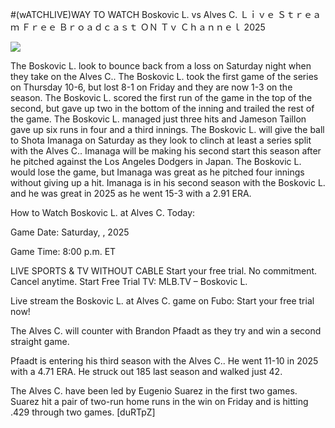 #(wATCHLIVE)WAY TO WATCH Boskovic L. vs Alves C. Ｌｉｖｅ Ｓｔｒｅａｍ Ｆｒｅｅ Ｂｒｏａｄｃａｓｔ ＯＮ Ｔｖ Ｃｈａｎｎｅｌ  2025  
  
  
[![](https://i.imgur.com/qSNzIqt.png)](https://movie.rssnews.media/qLtGgmjAA.php)  
  
The Boskovic L. look to bounce back from a loss on Saturday night when they take on the Alves C.. The Boskovic L. took the first game of the series on Thursday 10-6, but lost 8-1 on Friday and they are now 1-3 on the season. The Boskovic L. scored the first run of the game in the top of the second, but gave up two in the bottom of the inning and trailed the rest of the game. The Boskovic L. managed just three hits and Jameson Taillon gave up six runs in four and a third innings. The Boskovic L. will give the ball to Shota Imanaga on Saturday as they look to clinch at least a series split with the Alves C.. Imanaga will be making his second start this season after he pitched against the Los Angeles Dodgers in Japan. The Boskovic L. would lose the game, but Imanaga was great as he pitched four innings without giving up a hit. Imanaga is in his second season with the Boskovic L. and he was great in 2025 as he went 15-3 with a 2.91 ERA.

How to Watch Boskovic L. at Alves C. Today:

Game Date: Saturday, , 2025

Game Time: 8:00 p.m. ET

LIVE SPORTS & TV WITHOUT CABLE
Start your free trial. No commitment. Cancel anytime.
Start Free Trial
TV: MLB.TV – Boskovic L.

Live stream the Boskovic L. at Alves C. game on Fubo: Start your free trial now!

The Alves C. will counter with Brandon Pfaadt as they try and win a second straight game.

Pfaadt is entering his third season with the Alves C.. He went 11-10 in 2025 with a 4.71 ERA. He struck out 185 last season and walked just 42.

The Alves C. have been led by Eugenio Suarez in the first two games. Suarez hit a pair of two-run home runs in the win on Friday and is hitting .429 through two games. [duRTpZ]